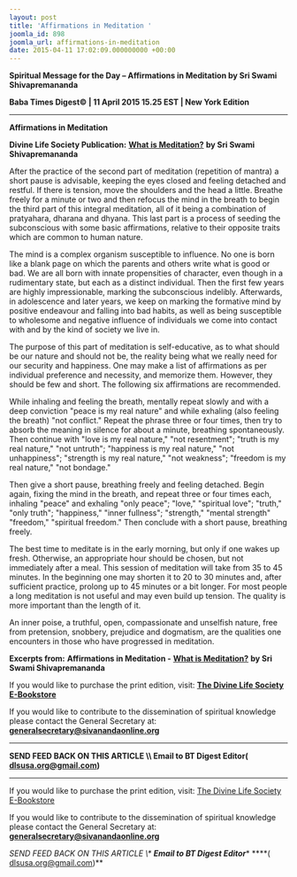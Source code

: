 ```yaml
---
layout: post
title: 'Affirmations in Meditation '
joomla_id: 898
joomla_url: affirmations-in-meditation
date: 2015-04-11 17:02:09.000000000 +00:00
---
```

  

















































**Spiritual Message for the Day – Affirmations in Meditation by Sri Swami Shivapremananda**

**Baba Times Digest© | 11 April 2015 15.25 EST | New York Edition**



* * *

**Affirmations in Meditation**

**Divine Life Society Publication:** [**What is Meditation?**](http://www.dlshq.org/messages/medguide.htm#affirm) **by Sri Swami Shivapremananda**

After the practice of the second part of meditation (repetition of mantra) a short pause is advisable, keeping the eyes closed and feeling detached and restful. If there is tension, move the shoulders and the head a little. Breathe freely for a minute or two and then refocus the mind in the breath to begin the third part of this integral meditation, all of it being a combination of pratyahara, dharana and dhyana. This last part is a process of seeding the subconscious with some basic affirmations, relative to their opposite traits which are common to human nature.

The mind is a complex organism susceptible to influence. No one is born like a blank page on which the parents and others write what is good or bad. We are all born with innate propensities of character, even though in a rudimentary state, but each as a distinct individual. Then the first few years are highly impressionable, marking the subconscious indelibly. Afterwards, in adolescence and later years, we keep on marking the formative mind by positive endeavour and falling into bad habits, as well as being susceptible to wholesome and negative influence of individuals we come into contact with and by the kind of society we live in.

The purpose of this part of meditation is self-educative, as to what should be our nature and should not be, the reality being what we really need for our security and happiness. One may make a list of affirmations as per individual preference and necessity, and memorize them. However, they should be few and short. The following six affirmations are recommended.

While inhaling and feeling the breath, mentally repeat slowly and with a deep conviction "peace is my real nature" and while exhaling (also feeling the breath) "not conflict." Repeat the phrase three or four times, then try to absorb the meaning in silence for about a minute, breathing spontaneously. Then continue with "love is my real nature," "not resentment"; "truth is my real nature," "not untruth"; "happiness is my real nature," "not unhappiness"; "strength is my real nature," "not weakness"; "freedom is my real nature," "not bondage."

Then give a short pause, breathing freely and feeling detached. Begin again, fixing the mind in the breath, and repeat three or four times each, inhaling "peace" and exhaling "only peace"; "love," "spiritual love"; "truth," "only truth"; "happiness," "inner fullness"; "strength," "mental strength" "freedom," "spiritual freedom." Then conclude with a short pause, breathing freely.

The best time to meditate is in the early morning, but only if one wakes up fresh. Otherwise, an appropriate hour should be chosen, but not immediately after a meal. This session of meditation will take from 35 to 45 minutes. In the beginning one may shorten it to 20 to 30 minutes and, after sufficient practice, prolong up to 45 minutes or a bit longer. For most people a long meditation is not useful and may even build up tension. The quality is more important than the length of it.

An inner poise, a truthful, open, compassionate and unselfish nature, free from pretension, snobbery, prejudice and dogmatism, are the qualities one encounters in those who have progressed in meditation.

**Excerpts from:**  **Affirmations in Meditation -** [**What is Meditation?**](http://www.dlshq.org/messages/medguide.htm#affirm) **by Sri Swami Shivapremananda**

If you would like to purchase the print edition, visit: **[The Divine Life Society E-Bookstore](http://www.dlshq.org/download/download.htm)**

If you would like to contribute to the dissemination of spiritual knowledge please contact the General Secretary at: [](mailto:%20%3Cscript%20type=%27text/javascript%27%3E%20%3C%21--%20var%20prefix%20=%20%27ma%27%20+%20%27il%27%20+%20%27to%27;%20var%20path%20=%20%27hr%27%20+%20%27ef%27%20+%20%27=%27;%20var%20addy57016%20=%20%27generalsecretary%27%20+%20%27@%27;%20addy57016%20=%20addy57016%20+%20%27sivanandaonline%27%20+%20%27.%27%20+%20%27org%27;%20document.write%28%27%3Ca%20%27%20+%20path%20+%20%27%5C%27%27%20+%20prefix%20+%20%27:%27%20+%20addy57016%20+%20%27%5C%27%3E%27%29;%20document.write%28addy57016%29;%20document.write%28%27%3C%5C/a%3E%27%29;%20//--%3E%5Cn%20%3C/script%3E%3Cscript%20type=%27text/javascript%27%3E%20%3C%21--%20document.write%28%27%3Cspan%20style=%5C%27display:%20none;%5C%27%3E%27%29;%20//--%3E%20%3C/script%3EThis%20email%20address%20is%20being%20protected%20from%20spambots.%20You%20need%20JavaScript%20enabled%20to%20view%20it.%20%3Cscript%20type=%27text/javascript%27%3E%20%3C%21--%20document.write%28%27%3C/%27%29;%20document.write%28%27span%3E%27%29;%20//--%3E%20%3C/script%3E?subject=Contribution%20to%20Dissemination%20of%20Spiritual%20Knowledge) **generalsecretary@sivanandaonline.org**

****

**SEND FEED BACK ON THIS ARTICLE \\\ Email to BT Digest Editor[](mailto:%20%3Cscript%20type=%27text/javascript%27%3E%20%3C%21--%20var%20prefix%20=%20%27ma%27%20+%20%27il%27%20+%20%27to%27;%20var%20path%20=%20%27hr%27%20+%20%27ef%27%20+%20%27=%27;%20var%20addy72654%20=%20%27dlsusa.org%27%20+%20%27@%27;%20addy72654%20=%20addy72654%20+%20%27gmail%27%20+%20%27.%27%20+%20%27com%27;%20document.write%28%27%3Ca%20%27%20+%20path%20+%20%27%5C%27%27%20+%20prefix%20+%20%27:%27%20+%20addy72654%20+%20%27%5C%27%3E%27%29;%20document.write%28addy72654%29;%20document.write%28%27%3C%5C/a%3E%27%29;%20//--%3E%5Cn%20%3C/script%3E%3Cscript%20type=%27text/javascript%27%3E%20%3C%21--%20document.write%28%27%3Cspan%20style=%5C%27display:%20none;%5C%27%3E%27%29;%20//--%3E%20%3C/script%3EThis%20email%20address%20is%20being%20protected%20from%20spambots.%20You%20need%20JavaScript%20enabled%20to%20view%20it.%20%3Cscript%20type=%27text/javascript%27%3E%20%3C%21--%20document.write%28%27%3C/%27%29;%20document.write%28%27span%3E%27%29;%20//--%3E%20%3C/script%3E?subject=DLS%20Posts)( [dlsusa.org@gmail.com](mailto:dlsusa.org@gmail.com))**



* * *



  

If you would like to purchase the print edition, visit: [The Divine Life Society E-Bookstore](http://www.dlshq.org/download/download.htm)

If you would like to contribute to the dissemination of spiritual knowledge please contact the General Secretary at: **[generalsecretary@sivanandaonline.org](mailto:generalsecretary@sivanandaonline.org)**

**SEND FEED BACK ON THIS ARTICLE \\\**  **Email to BT Digest Editor**** [](mailto:%20%3Cscript%20type=%27text/javascript%27%3E%20%3C%21--%20var%20prefix%20=%20%27ma%27%20+%20%27il%27%20+%20%27to%27;%20var%20path%20=%20%27hr%27%20+%20%27ef%27%20+%20%27=%27;%20var%20addy72654%20=%20%27dlsusa.org%27%20+%20%27@%27;%20addy72654%20=%20addy72654%20+%20%27gmail%27%20+%20%27.%27%20+%20%27com%27;%20document.write%28%27%3Ca%20%27%20+%20path%20+%20%27%5C%27%27%20+%20prefix%20+%20%27:%27%20+%20addy72654%20+%20%27%5C%27%3E%27%29;%20document.write%28addy72654%29;%20document.write%28%27%3C%5C/a%3E%27%29;%20//--%3E%5Cn%20%3C/script%3E%3Cscript%20type=%27text/javascript%27%3E%20%3C%21--%20document.write%28%27%3Cspan%20style=%5C%27display:%20none;%5C%27%3E%27%29;%20//--%3E%20%3C/script%3EThis%20email%20address%20is%20being%20protected%20from%20spambots.%20You%20need%20JavaScript%20enabled%20to%20view%20it.%20%3Cscript%20type=%27text/javascript%27%3E%20%3C%21--%20document.write%28%27%3C/%27%29;%20document.write%28%27span%3E%27%29;%20//--%3E%20%3C/script%3E?subject=DLS%20Posts)****( [dlsusa.org@gmail.com](mailto:dlsusa.org@gmail.com))**  
